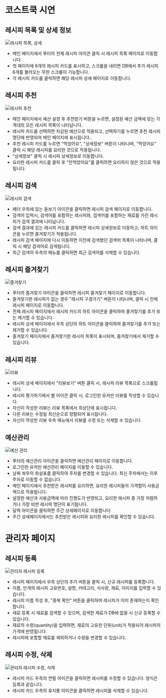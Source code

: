 # 코스트쿡 시연

## 레시피 목록 및 상세 정보
![레시피 목록, 상세](https://github.com/user-attachments/assets/9674ed97-5825-4a6e-a293-9a0e4bd3b39b)
- 메인 페이지에서 푸터의 전체 레시피 아이콘 클릭 시 레시피 목록 페이지로 이동합니다.
- 첫 페이지에 6개의 레시피 카드를 표시하고, 스크롤을 내리면 DB에서 추가 레시피 6개를 불러오는 무한 스크롤이 기능합니다.
- 각 레시피 카드를 클릭하면 해당 레시피 상세 페이지로 이동합니다.

## 레시피 추천
![레시피 추천](https://github.com/user-attachments/assets/f1467554-045e-4b6b-880d-a72d48af4180)


- 메인 페이지에서 예산 설정 후 추천받기 버튼을 누르면, 설정된 예산 금액에 맞는 가격대의 모든 레시피 목록이 나타납니다.
- 레시피 카드를 선택하면 차감된 예산으로 적용되고, 선택하기를 누르면 추천 레시피 명단에 반영되어 메인 페이지에 표시됩니다..
- 추천 레시피 카드를 누르면 "먹었어요", "상세정보" 버튼이 나타나며, "먹었어요" 클릭 시 해당 레시피를 요리한 것으로 적용됩니다.
- "상세정보" 클릭 시 레시피 상세정보로 이동합니다.
- 요리한 레시피 카드를 클릭 후 "안먹었어요"를 클릭하면 요리하지 않은 것으로 적용됩니다.

## 레시피 검색
![레시피 검색](https://github.com/user-attachments/assets/1c5656d2-b058-49e0-8c67-88d894aaa091)

- 헤더 우측에 있는 돋보기 아이콘을 클릭하면 레시피 검색 페이지로 이동합니다.
- 검색어 입력시, 검색어를 포함하는 레시피와, 검색어를 포함하는 재료를 가진 레시피가 검색 결과에 나타납니다.
- 검색 결과에 있는 레시피 카드를 클릭하면 레시피 상세정보로 이동하고, 하트 아이콘을 누르면 즐겨찾기가 적용됩니다.
- 레시피 검색 페이지에 다시 이동하면 이전에 검색했던 검색어 목록이 나타나며, 클릭 시 해당 검색어로 검색됩니다.
- 최근 검색어 우측의 메뉴를 클릭하면 최근 검색어를 삭제할 수 있습니다.

## 레시피 즐겨찾기
![즐겨찾기](https://github.com/user-attachments/assets/2fb66339-8426-47b8-8615-d67d4a09f069)

- 푸터의 즐겨찾기 아이콘을 클릭하면 레시피 즐겨찾기 페이지로 이동합니다.
- 즐겨찾기한 레시피가 없는 경우 "레시피 구경가기" 버튼이 나타나며, 클릭 시 전체 레시피 페이지로 이동합니다.
- 전체 레시피 페이지에서 레시피 카드의 하트 아이콘을 클릭하여 즐겨찾기를 추가 또는 제거할 수 있습니다.
- 레시피 상세 페이지에서 우측 상단의 하트 아이콘을 클릭하여 즐겨찾기를 추가 또는 제거할 수 있습니다.
- 즐겨찾기 페이지에서 즐겨찾기한 레시피 목록이 표시되며, 즐겨찾기에서 제거할 수 있습니다.

## 레시피 리뷰
![리뷰](https://github.com/user-attachments/assets/8d203189-daf1-4efb-af36-3deeb53f7922)

- 레시피 상세 페이지에서 "리뷰보기" 버튼 클릭 시, 레시피 리뷰 목록으로 스크롤됩니다.
- 레시피 평가하기에서 별 아이콘 클릭 시, 로그인한 유저만 리뷰를 작성할 수 있습니다.
- 자신이 작성한 리뷰는 리뷰 목록에서 최상단에 표시됩니다.
- 다른 리뷰는 수정일 최신순으로 정렬되어 표시됩니다.
- 자신이 작성한 리뷰 우측 메뉴에서 리뷰를 수정 또는 삭제할 수 있습니다.

## 예산관리
![예산 관리](https://github.com/user-attachments/assets/b669f81d-fe2f-44f5-9007-cb0399092e12)

- 푸터의 예산관리 아이콘을 클릭하면 예산관리 페이지로 이동합니다.
- 로그인한 유저만 예산관리 페이지를 이용할 수 있습니다.
- 날짜 좌우의 화살표를 클릭하여 주차를 변경할 수 있습니다. 최신 주차에서는 이후 주차로 이동할 수 없습니다.
- 메인 페이지에서 추천받은 레시피를 요리하면, 요리한 레시피들의 가격합이 사용금액으로 적용됩니다.
- 설정한 예산과 사용금액에 따라 진행도가 반영되고, 요리한 레시피 중 가장 저렴하거나 가장 비싼 레시피 명단이 표기됩니다.
- 달력 아이콘을 클릭하면 주간 상세페이지로 이동합니다
- 주간 상세페이지에서는 추천받은 레시피와 요리한 레시피를 확인할 수 있습니다.

# 관리자 페이지
## 레시피 등록
![관리자 레시피 등록](https://github.com/user-attachments/assets/9b68b93c-dec7-43b1-a84d-2eaefbbde12b)

- 레시피 페이지에서 우측 상단의 추가 버튼을 클릭 시, 신규 레시피를 등록합니다.
- 이름, 만개의 레시피 고유번호, 설명, 카테고리, 식사량, 재료, 이미지를 입력할 수 있습니다.
- 레시피 이름 작성 후, "중복 확인" 버튼을 클릭하여 레시피가 이미 존재하는지 확인합니다.
- 재료 등록 시 재료를 검색할 수 있으며, 검색한 재료가 DB에 없을 시 신규 등록할 수 있습니다.
- 재료의 수량(quantity)을 입력하면, 재료의 고유한 단위(unit)가 적용되어 레시피의 가격에 반영됩니다.
- 레시피에 포함할 재료를 제외하거나 수량을 변경할 수 있습니다.


## 레시피 수정, 삭제
![관리자 레시피 수정, 삭제](https://github.com/user-attachments/assets/8f5bc5ef-82a8-4f0c-8688-461471d3f95d)

- 레시피 카드 우측의 연필 아이콘을 클릭하면 레시피를 수정할 수 있습니다. 양식은 등록과 같습니다.
- 레시피 카드 우측의 휴지통 아이콘을 클릭하면 레시피를 삭제할 수 있습니다.
